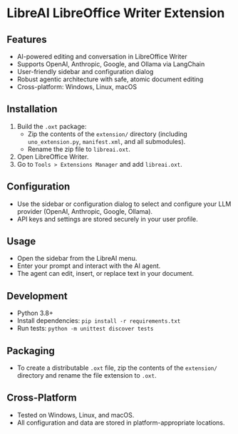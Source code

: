 # LibreAI LibreOffice Writer Extension

## Features
- AI-powered editing and conversation in LibreOffice Writer
- Supports OpenAI, Anthropic, Google, and Ollama via LangChain
- User-friendly sidebar and configuration dialog
- Robust agentic architecture with safe, atomic document editing
- Cross-platform: Windows, Linux, macOS

## Installation
1. Build the `.oxt` package:
   - Zip the contents of the `extension/` directory (including `uno_extension.py`, `manifest.xml`, and all submodules).
   - Rename the zip file to `libreai.oxt`.
2. Open LibreOffice Writer.
3. Go to `Tools > Extensions Manager` and add `libreai.oxt`.

## Configuration
- Use the sidebar or configuration dialog to select and configure your LLM provider (OpenAI, Anthropic, Google, Ollama).
- API keys and settings are stored securely in your user profile.

## Usage
- Open the sidebar from the LibreAI menu.
- Enter your prompt and interact with the AI agent.
- The agent can edit, insert, or replace text in your document.

## Development
- Python 3.8+
- Install dependencies: `pip install -r requirements.txt`
- Run tests: `python -m unittest discover tests`

## Packaging
- To create a distributable `.oxt` file, zip the contents of the `extension/` directory and rename the file extension to `.oxt`.

## Cross-Platform
- Tested on Windows, Linux, and macOS.
- All configuration and data are stored in platform-appropriate locations.
